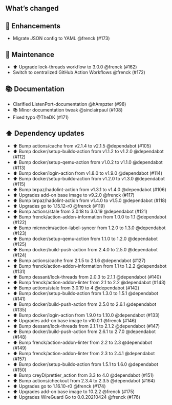 ## What’s changed

## 🚀 Enhancements

- Migrate JSON config to YAML @frenck (#173)

## 🧰 Maintenance

- ⬆️ Upgrade lock-threads workflow to 3.0.0 @frenck (#162)
- Switch to centralized GitHub Action Workflows @frenck (#172)

## 📚 Documentation

- Clarified ListenPort-documentation @hAmpzter (#98)
- 📚 Minor documentation tweak @sinclairpaul (#108)
- Fixed typo @TheDK (#171)

## ⬆️ Dependency updates

- ⬆️ Bump actions/cache from v2.1.4 to v2.1.5 @dependabot (#105)
- ⬆️ Bump docker/setup-buildx-action from v1.1.2 to v1.2.0 @dependabot (#112)
- ⬆️ Bump docker/setup-qemu-action from v1.0.2 to v1.1.0 @dependabot (#113)
- ⬆️ Bump docker/login-action from v1.8.0 to v1.9.0 @dependabot (#114)
- ⬆️ Bump docker/setup-buildx-action from v1.2.0 to v1.3.0 @dependabot (#115)
- ⬆️ Bump brpaz/hadolint-action from v1.3.1 to v1.4.0 @dependabot (#106)
- ⬆️ Upgrades add-on base image to v9.2.0 @frenck (#117)
- ⬆️ Bump brpaz/hadolint-action from v1.4.0 to v1.5.0 @dependabot (#118)
- ⬆️ Upgrades go to 1.15.12-r0 @frenck (#119)
- ⬆️ Bump actions/stale from 3.0.18 to 3.0.19 @dependabot (#121)
- ⬆️ Bump frenck/action-addon-information from 1.0.0 to 1.1 @dependabot (#122)
- ⬆️ Bump micnncim/action-label-syncer from 1.2.0 to 1.3.0 @dependabot (#123)
- ⬆️ Bump docker/setup-qemu-action from 1.1.0 to 1.2.0 @dependabot (#125)
- ⬆️ Bump docker/build-push-action from 2.4.0 to 2.5.0 @dependabot (#124)
- ⬆️ Bump actions/cache from 2.1.5 to 2.1.6 @dependabot (#127)
- ⬆️ Bump frenck/action-addon-information from 1.1 to 1.2.2 @dependabot (#131)
- ⬆️ Bump dessant/lock-threads from 2.0.3 to 2.1.1 @dependabot (#140)
- ⬆️ Bump frenck/action-addon-linter from 2.1 to 2.2 @dependabot (#143)
- ⬆️ Bump actions/stale from 3.0.19 to 4 @dependabot (#142)
- ⬆️ Bump docker/setup-buildx-action from 1.3.0 to 1.5.1 @dependabot (#141)
- ⬆️ Bump docker/build-push-action from 2.5.0 to 2.6.1 @dependabot (#135)
- ⬆️ Bump docker/login-action from 1.9.0 to 1.10.0 @dependabot (#133)
- ⬆️ Upgrades add-on base image to v10.0.1 @frenck (#146)
- ⬆️ Bump dessant/lock-threads from 2.1.1 to 2.1.2 @dependabot (#147)
- ⬆️ Bump docker/build-push-action from 2.6.1 to 2.7.0 @dependabot (#148)
- ⬆️ Bump frenck/action-addon-linter from 2.2 to 2.3 @dependabot (#149)
- ⬆️ Bump frenck/action-addon-linter from 2.3 to 2.4.1 @dependabot (#157)
- ⬆️ Bump docker/setup-buildx-action from 1.5.1 to 1.6.0 @dependabot (#150)
- ⬆️ Bump creyD/prettier_action from 3.3 to 4.0 @dependabot (#151)
- ⬆️ Bump actions/checkout from 2.3.4 to 2.3.5 @dependabot (#164)
- ⬆️ Upgrades go to 1.16.10-r0 @frenck (#174)
- ⬆️ Upgrades add-on base image to 10.2.2 @frenck (#175)
- ⬆️ Upgrades WireGuard Go to 0.0.20210424 @frenck (#176)
